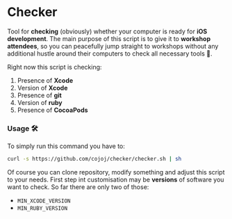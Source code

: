 # Checker

Tool for **checking** (obviously) whether your computer is ready for **iOS development**.
The main purpose of this script is to give it to **workshop attendees**, so you can peacefully jump straight to workshops without any additional hustle around their computers to check all necessary tools 🙌.

Right now this script is checking:

1. Presence of **Xcode**
2. Version of **Xcode**
3. Presence of **git**
4. Version of **ruby**
5. Presence of **CocoaPods**

### Usage 🛠

To simply run this command you have to:
```bash
curl -s https://github.com/cojoj/checker/checker.sh | sh
```

Of course you can clone repository, modify something and adjust this script to your needs.
First step int customisation may be **versions** of software you want to check. So far there are only two of those:

+ `MIN_XCODE_VERSION`
+ `MIN_RUBY_VERSION`
